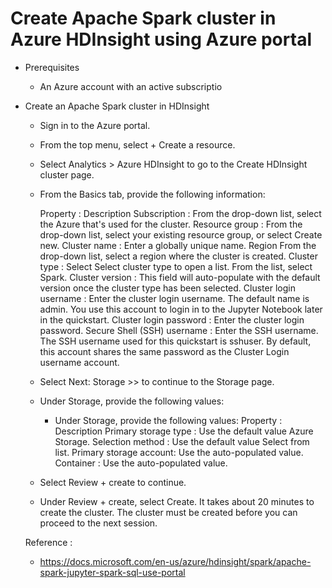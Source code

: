# Create Apache Spark cluster in Azure HDInsight using Azure portal

* Prerequisites
  * An Azure account with an active subscriptio
* Create an Apache Spark cluster in HDInsight
  * Sign in to the Azure portal.
  * From the top menu, select + Create a resource.
  * Select Analytics > Azure HDInsight to go to the Create HDInsight cluster page.
  * From the Basics tab, provide the following information:

    Property 	      :     Description
    Subscription 	  :     From the drop-down list, select the Azure that's used for the cluster.
    Resource group 	  :    From the drop-down list, select your existing resource group, or select Create new.
    Cluster name 	  :    Enter a globally unique name.
    Region 	From the drop-down list, select a region where the cluster is created.
    Cluster type 	  :    Select Select cluster type to open a list. From the list, select Spark.
    Cluster version   :    This field will auto-populate with the default     version once the cluster type has been selected.
    Cluster login username : 	Enter the cluster login username. The default  name is admin. You use this account to login in to the Jupyter Notebook later in the quickstart. 
    Cluster login password :  Enter the cluster login password.
    Secure Shell (SSH) username :	Enter the SSH username. The SSH username  used for this quickstart is sshuser. By default, this account shares the same password as the Cluster Login username account.
  * Select Next: Storage >> to continue to the Storage page.
  * Under Storage, provide the following values:
    * Under Storage, provide the following values:
        Property 	           :      Description
        Primary storage type   :	  Use the default value Azure Storage.
        Selection method 	   :      Use the default value Select from list.
        Primary storage account: 	  Use the auto-populated value.
        Container 	           :      Use the auto-populated value.
  * Select Review + create to continue.
  * Under Review + create, select Create. It takes about 20 minutes to create the cluster. The cluster must be created before you can proceed to the next session.

  Reference :
  * https://docs.microsoft.com/en-us/azure/hdinsight/spark/apache-spark-jupyter-spark-sql-use-portal
